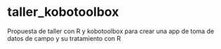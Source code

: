 # taller_kobotoolbox
Propuesta de taller con R y kobotoolbox para crear una app de toma de datos de campo y su tratamiento con R
